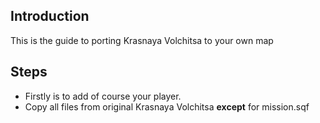 ## Introduction

This is the guide to porting Krasnaya Volchitsa to your own map

## Steps

- Firstly is to add of course your player.
- Copy all files from original Krasnaya Volchitsa **except** for mission.sqf
